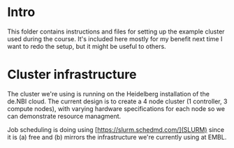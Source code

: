 # Intro

This folder contains instructions and files for setting up the example cluster used during the course.  It's included here mostly for my benefit next time I want to redo the setup, but it might be useful to others.

# Cluster infrastructure

The cluster we're using is running on the Heidelberg installation of the de.NBI cloud.  The current design is to create a 4 node cluster (1 controller, 3 compute nodes), with varying hardware specifications for each node so we can demonstrate resource managment.

Job scheduling is doing using [https://slurm.schedmd.com/](SLURM) since it is (a) free and (b) mirrors the infrastructure we're currently using at EMBL.
